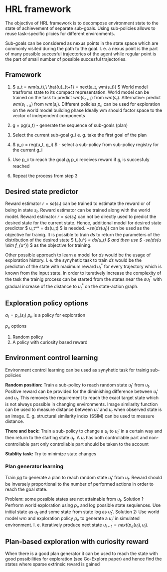 # HRL framework

The objective of HRL framework is to decompose environment state to the state of achievement of separate sub-goals. Using sub-policies allows to reuse task-specific plicies for different environments.

Sub-goals can be considered as nexus points in the state space which are commonly visited during the path to the goal. I. e. a nexus point is the part of many possible succesful trajectories of the agent while regular point is the part of small number of possible succesful trajectories.

## Framework

1. $ u_t = wm(s_t),\ \hat{u}_{t+1} = next(a_t, wm(s_t)) $
World model trasfroms state to its compact representation. World model can be trained on the task to predict $wm(s_{t+1})$ from $wm(s_t)$. Alternative: predict $wm(s_{t+k})$ from $wm(s_t)$.
Different policies $p_e$ can be used for exploration on the world model building phase
Ideally wm should factor space to the vector of independent components

2. g = pg(u_t) - generate the sequence of sub-goals (plan)

3. Select the current sub-goal g_i e. g. take the first goal of the plan

4. $ p_c = reg(u_t, g_i) $ - select a sub-policy from sub-policy registry for the current g_i

5. Use p_c to reach the goal $g_i$
p_c receives reward if $g_i$ is succesfuly reached

6. Repeat the process from step 3

## Desired state predictor

Reward estimator $r = se(s_t)$ can be trained to estimate the reward or of being in state $s_t$. Reward estimator can be trained along with the world model. Reward estimator $r = se(s_t)$ can not be directly used to predict the desired state for the current state. Hence, additional model for desired state predictor $ u_t^* = ds(u_t) $ is needed. $-se(ds(u_t))$ can be used as the objective for trainig. It is possible to train $ds$ to return the parameters of the distribution of the desired state $ f_{u^*} = ds(u_t) $ and then use $ -se(ds(u \sim f_{u^*}) $ as the objective for training.

Other possible approach to learn a model for $ds$ would be the usage of exploration history. I. e. the synyhetic task to train $ds$ would be the predicton of the state with maximum reward $u_t^*$ for every trajectory which is known from the input state. In order to iteratively increase the complexity of the task the trainig process can be started from the states near the s$u_t^*$ with gradual increase of the distance to $u_t^*$ on the state-action graph.

## Exploration policy options

$a_t = p_e(s_t)$
$p_e$ is a policy for exploration

$p_e$ options
1. Random policy
2. A policy with curiosity based reward

## Environment control learning

Environment control learning can be used as synyhetic task for trainig sub-policies

**Random position:** Train a sub-policy to reach random state $u_t'$ from $u_t$. Positive reward can be provided for the diminishing difference between $u_t'$ and $u_t$. This removes the requirement to reach the exact target state which is not always possible in changing environments. Image similarity function can be used to measure distance between $u_t'$ and $u_t$ when observed state is an image. E. g. structural similarity index (SSIM) can be used to measure distance.

**There and back:** Train a sub-policy to change a $u_t$ to $u_t'$ in a certain way and then return to the starting state $u_t$. A $u_t$ has both controllable part and non-controllable part only controllable part should be taken to the account

**Stablity task:** Try to minimize state changes

### Plan generator learning

Train $pg$ to generate a plan to reach random state $u_t'$ from $u_t$. Reward should be inversely proportional to the number of performed actions in order to reach the goal state.

Problem: some possible states are not attainable from $u_t$.
Solution 1: Perfrorm world exploration using $p_e$ and log possible state sequiences. Use initial state as $u_t$ and some state from state log as $u_t'$.
Solution 2: Use world model $wm$ and exploration policy $p_e$ to generate a $u_t'$ in simulated environment. I. e. iteratively produce next state $u_{i+1} = next(p_e(u_i), u_i)$.

## Plan-based exploration with curiosity reward

When there is a good plan generator it can be used to reach the state with good possibilities for exploration (see Go-Explore paper) and hence find the states where sparse extrinsic revard is gained
